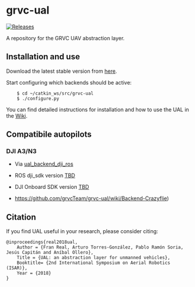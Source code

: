 # grvc-ual
[![Releases](https://img.shields.io/github/release/grvcTeam/grvc-ual.svg)](https://github.com/grvcTeam/grvc-ual/releases)

A repository for the GRVC UAV abstraction layer.

## Installation and use

Download the latest stable version from [here](https://github.com/grvcTeam/grvc-ual/releases).

Start configuring which backends should be active:

```
    $ cd ~/catkin_ws/src/grvc-ual
    $ ./configure.py
```

You can find detailed instructions for installation and how to use the UAL in the [Wiki](https://github.com/grvcTeam/grvc-ual/wiki).

## Compatibile autopilots

### DJI A3/N3

 * Via [ual_backend_dji_ros](https://github.com/grvcTeam/grvc-ual/wiki/Backend-DJI-ROS)
 * ROS dji_sdk version [TBD]()
 * DJI Onboard SDK version [TBD]()

 * https://github.com/grvcTeam/grvc-ual/wiki/Backend-Crazyflie)

## Citation
If you find UAL useful in your research, please consider citing:

```
@inproceedings{real2018ual,
    Author = {Fran Real, Arturo Torres-González, Pablo Ramón Soria, Jesús Capitán and Aníbal Ollero},
    Title = {UAL: an abstraction layer for unmanned vehicles},
    Booktitle= {2nd International Symposium on Aerial Robotics (ISAR)},
    Year = {2018}
}
```
